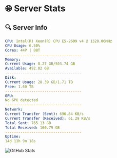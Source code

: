 # 🌐 Server Stats
## 🔍 Server Info
```yaml
CPU: Intel(R) Xeon(R) CPU E5-2699 v4 @ 1328.06MHz
CPU Usage: 6.50%
Cores: 44P | 88T
-----------------------------------
Memory:
Current Usage: 8.27 GB/503.74 GB
Available: 492.02 GB
-----------------------------------
Disk:
Current Usage: 28.39 GB/1.71 TB
Free: 1.60 TB
-----------------------------------
GPU:
No GPU detected
-----------------------------------
Network:
Current Transfer (Sent): 696.84 KB/s
Current Transfer (Received): 61.29 KB/s
Total Sent: 765.13 GB
Total Received: 160.79 GB
-----------------------------------
Uptime:
14d 11h 9m 18s
```
![GitHub Stats](https://img.shields.io/badge/Updated-2025-05-04_04:18:06-blue)